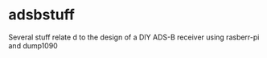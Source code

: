# adsbstuff
Several stuff relate d to the design of a DIY ADS-B receiver using rasberr-pi and dump1090
